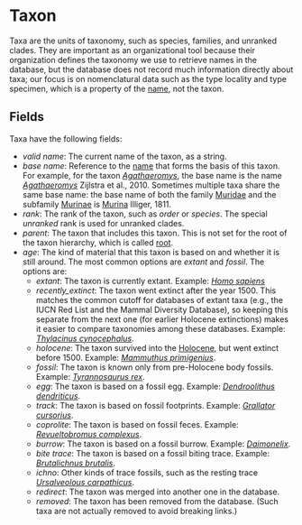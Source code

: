 # Taxon

Taxa are the units of taxonomy, such as species, families, and unranked clades. They are
important as an organizational tool because their organization defines the taxonomy we
use to retrieve names in the database, but the database does not record much information
directly about taxa; our focus is on nomenclatural data such as the type locality and
type specimen, which is a property of the [name](name), not the taxon.

## Fields

Taxa have the following fields:

- _valid name_: The current name of the taxon, as a string.
- _base name_: Reference to the [name](name) that forms the basis of this taxon. For
  example, for the taxon [_Agathaeromys_](/t/Agathaeromys), the base name is the name
  [_Agathaeromys_](/n/Agathaeromys) Zijlstra et al., 2010. Sometimes multiple taxa share
  the same base name: the base name of both the family [Muridae](/t/Muridae) and the
  subfamily [Murinae](/t/Murinae) is [Murina](/n/50456) Illiger, 1811.
- _rank_: The rank of the taxon, such as _order_ or _species_. The special _unranked_
  rank is used for unranked clades.
- _parent_: The taxon that includes this taxon. This is not set for the root of the
  taxon hierarchy, which is called [root](/t/root).
- _age_: The kind of material that this taxon is based on and whether it is still
  around. The most common options are _extant_ and _fossil_. The options are:
  - _extant_: The taxon is currently extant. Example: [_Homo sapiens_](/t/Homo_sapiens)
  - _recently_extinct_: The taxon went extinct after the year 1500. This matches the
    common cutoff for databases of extant taxa (e.g., the IUCN Red List and the Mammal
    Diversity Database), so keeping this separate from the next one (for earlier
    Holocene extinctions) makes it easier to compare taxonomies among these databases.
    Example: [_Thylacinus cynocephalus_](/t/Thylacinus_cynocephalus).
  - _holocene_: The taxon survived into the [Holocene](/p/Holocene), but went extinct
    before 1500. Example: [_Mammuthus primigenius_](/t/Mammuthus_primigenius).
  - _fossil_: The taxon is known only from pre-Holocene body fossils. Example:
    [_Tyrannosaurus rex_](/t/Tyrannosaurus_rex).
  - _egg_: The taxon is based on a fossil egg. Example:
    [_Dendroolithus dendriticus_](/t/Dendroolithus_dendriticus).
  - _track_: The taxon is based on fossil footprints. Example:
    [_Grallator cursorius_](/t/Grallator_cursorius).
  - _coprolite_: The taxon is based on fossil feces. Example:
    [_Revueltobromus complexus_](/t/Revueltobromus_complexus).
  - _burrow_: The taxon is based on a fossil burrow. Example:
    [_Daimonelix_](/t/Daimonelix).
  - _bite trace_: The taxon is based on a fossil biting trace. Example:
    [_Brutalichnus brutalis_](/t/Brutalichnus_brutalis).
  - _ichno_: Other kinds of trace fossils, such as the resting trace
    [_Ursalveolous carpathicus_](/t/Ursalveolous_carpathicus).
  - _redirect_: The taxon was merged into another one in the database.
  - _removed_: The taxon has been removed from the database. (Such taxa are not actually
    removed to avoid breaking links.)
